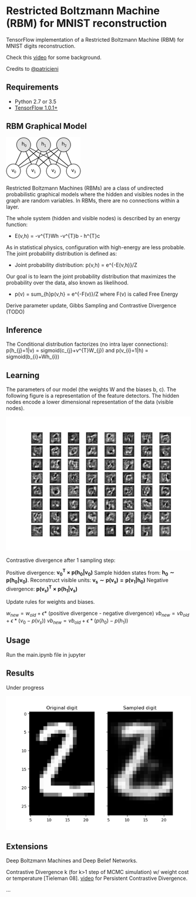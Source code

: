 # Restricted Boltzmann Machine (RBM) for MNIST reconstruction

TensorFlow implementation of a Restricted Boltzmann Machine (RBM) for MNIST digits reconstruction.

Check this [video](https://www.youtube.com/watch?v=JKw4z2tKl_4) for some background.

Credits to [@patricieni](https://github.com/patricieni/RBM-Tensorflow)

## Requirements
- Python 2.7 or 3.5
- [TensorFlow 1.0.1+](https://www.tensorflow.org/install/)

## RBM Graphical Model

![rbm](./img/rbm.png)

Restricted Boltzmann Machines (RBMs) are a class of undirected probabilistic graphical models where the hidden and visibles nodes in the graph are random variables. In RBMs, there are no connections within a layer. 

The whole system (hidden and visible nodes) is described by an energy function:

- E(v,h) = -v^{T}Wh -v^{T}b - h^{T}c

As in statistical physics, configuration with high-energy are less probable. The joint probability distribution is defined as:

- Joint probability distribution: p(v,h) = e^{-E(v,h)}/Z

Our goal is to learn the joint probability distribution that maximizes the probability over the data, also known as likelihood.

- p(v) = sum_{h}p(v,h} = e^{-F(v)}/Z where F(v) is called Free Energy

Derive parameter update, Gibbs Sampling and Contrastive Divergence (TODO)

## Inference

The Conditional distribution factorizes (no intra layer connections): p(h_{j}=1|v) = sigmoid(c_{j}+v^{T}W_{j}) and p(v_{i}=1|h) = sigmoid(b_{i}+Wh_{i})

## Learning

The parameters of our model (the weights W and the biases b, c). The following figure is a representation of the feature detectors. The hidden nodes encode a lower dimensional representation of the data (visible nodes).

![bernoulli_ft](./img/bernoulli_ft.png)

Contrastive divergence after 1 sampling step:

Positive divergence: $\mathbf{v_0^T \times p(h_0|v_0)}$
Sample hidden states from: $\mathbf{h_0 \sim p(h_0|v_0)}$.
Reconstruct visible units: $\mathbf{v_s \sim p(v_{s})=p(v_1|h_0)}$
Negative divergence: $\mathbf{p(v_{s})^T \times p(h_1|v_s)}$

Update rules for weights and biases.

$w_{new} = w_{old} + \epsilon *$ (positive divergence - negative divergence)
$vb_{new} = vb_{old} + \epsilon * (v_0 - p(v_s))$
$vb_{new} = vb_{old} + \epsilon * (p(h_0) - p(h_1))$

## Usage

Run the main.ipynb file in jupyter

## Results

Under progress

![recon2](./img/recon2.png)

## Extensions

Deep Boltzmann Machines and Deep Belief Networks.

Contrastive Divergence k (for k>1 step of MCMC simulation) w/ weight cost or temperature [Tieleman 08]. [video](https://www.youtube.com/watch?v=S0kFFiHzR8M) for Persistent Contrastive Divergence.

...

